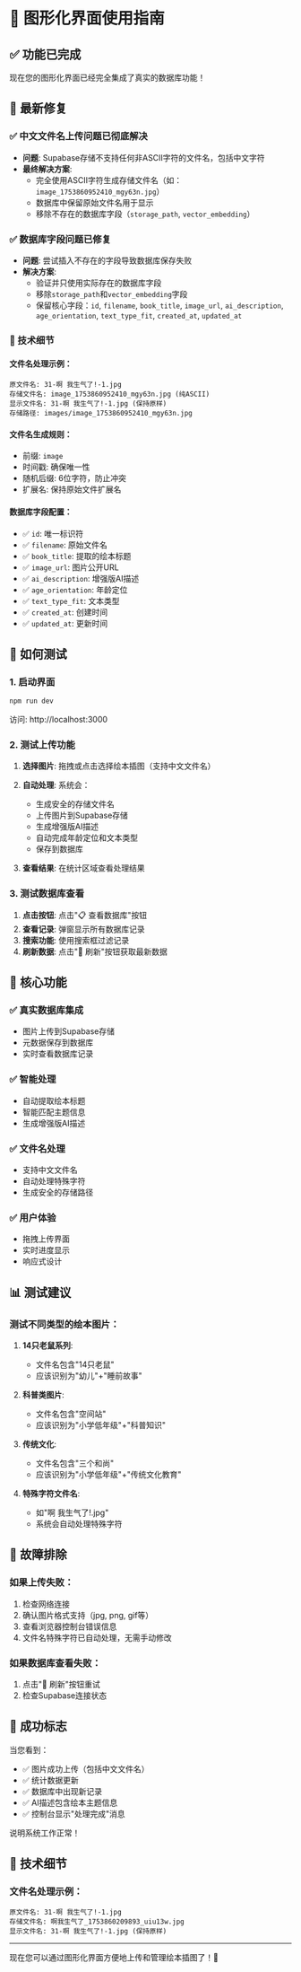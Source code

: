 # 🎨 图形化界面使用指南

## ✅ 功能已完成

现在您的图形化界面已经完全集成了真实的数据库功能！

## 🔧 最新修复

### ✅ 中文文件名上传问题已彻底解决
- **问题**: Supabase存储不支持任何非ASCII字符的文件名，包括中文字符
- **最终解决方案**: 
  - 完全使用ASCII字符生成存储文件名（如：`image_1753860952410_mgy63n.jpg`）
  - 数据库中保留原始文件名用于显示
  - 移除不存在的数据库字段（`storage_path`, `vector_embedding`）

### ✅ 数据库字段问题已修复
- **问题**: 尝试插入不存在的字段导致数据库保存失败
- **解决方案**: 
  - 验证并只使用实际存在的数据库字段
  - 移除`storage_path`和`vector_embedding`字段
  - 保留核心字段：`id`, `filename`, `book_title`, `image_url`, `ai_description`, `age_orientation`, `text_type_fit`, `created_at`, `updated_at`

### 📝 技术细节

#### 文件名处理示例：
```
原文件名: 31-啊 我生气了!-1.jpg
存储文件名: image_1753860952410_mgy63n.jpg (纯ASCII)
显示文件名: 31-啊 我生气了!-1.jpg (保持原样)
存储路径: images/image_1753860952410_mgy63n.jpg
```

#### 文件名生成规则：
- 前缀: `image`
- 时间戳: 确保唯一性
- 随机后缀: 6位字符，防止冲突
- 扩展名: 保持原始文件扩展名

#### 数据库字段配置：
- ✅ `id`: 唯一标识符
- ✅ `filename`: 原始文件名
- ✅ `book_title`: 提取的绘本标题
- ✅ `image_url`: 图片公开URL
- ✅ `ai_description`: 增强版AI描述
- ✅ `age_orientation`: 年龄定位
- ✅ `text_type_fit`: 文本类型
- ✅ `created_at`: 创建时间
- ✅ `updated_at`: 更新时间

## 🚀 如何测试

### 1. 启动界面
```bash
npm run dev
```
访问: http://localhost:3000

### 2. 测试上传功能

1. **选择图片**: 拖拽或点击选择绘本插图（支持中文文件名）
2. **自动处理**: 系统会：
   - 生成安全的存储文件名
   - 上传图片到Supabase存储
   - 生成增强版AI描述
   - 自动完成年龄定位和文本类型
   - 保存到数据库

3. **查看结果**: 在统计区域查看处理结果

### 3. 测试数据库查看

1. **点击按钮**: 点击"📋 查看数据库"按钮
2. **查看记录**: 弹窗显示所有数据库记录
3. **搜索功能**: 使用搜索框过滤记录
4. **刷新数据**: 点击"🔄 刷新"按钮获取最新数据

## 🎯 核心功能

### ✅ 真实数据库集成
- 图片上传到Supabase存储
- 元数据保存到数据库
- 实时查看数据库记录

### ✅ 智能处理
- 自动提取绘本标题
- 智能匹配主题信息
- 生成增强版AI描述

### ✅ 文件名处理
- 支持中文文件名
- 自动处理特殊字符
- 生成安全的存储路径

### ✅ 用户体验
- 拖拽上传界面
- 实时进度显示
- 响应式设计

## 📊 测试建议

### 测试不同类型的绘本图片：

1. **14只老鼠系列**: 
   - 文件名包含"14只老鼠"
   - 应该识别为"幼儿"+"睡前故事"

2. **科普类图片**:
   - 文件名包含"空间站"
   - 应该识别为"小学低年级"+"科普知识"

3. **传统文化**:
   - 文件名包含"三个和尚"
   - 应该识别为"小学低年级"+"传统文化教育"

4. **特殊字符文件名**:
   - 如"啊 我生气了!.jpg"
   - 系统会自动处理特殊字符

## 🔧 故障排除

### 如果上传失败：
1. 检查网络连接
2. 确认图片格式支持（jpg, png, gif等）
3. 查看浏览器控制台错误信息
4. 文件名特殊字符已自动处理，无需手动修改

### 如果数据库查看失败：
1. 点击"🔄 刷新"按钮重试
2. 检查Supabase连接状态

## 🎉 成功标志

当您看到：
- ✅ 图片成功上传（包括中文文件名）
- ✅ 统计数据更新
- ✅ 数据库中出现新记录
- ✅ AI描述包含绘本主题信息
- ✅ 控制台显示"处理完成"消息

说明系统工作正常！

## 📝 技术细节

### 文件名处理示例：
```
原文件名: 31-啊 我生气了!-1.jpg
存储文件名: 啊我生气了_1753860209893_uiu13w.jpg
显示文件名: 31-啊 我生气了!-1.jpg (保持原样)
```

---

现在您可以通过图形化界面方便地上传和管理绘本插图了！🚀 